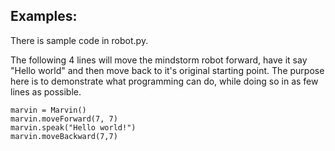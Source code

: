 ## Examples:
There is sample code in robot.py. 

The following 4 lines will move the mindstorm robot forward, have it say 
"Hello world" and then move back to it's original starting point. 
The purpose here is to demonstrate what programming can do, while doing so 
in as few lines as possible. 

```
marvin = Marvin()
marvin.moveForward(7, 7)
marvin.speak("Hello world!")
marvin.moveBackward(7,7)
```
